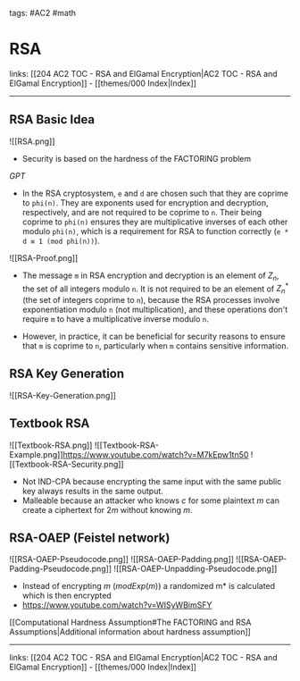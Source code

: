 tags: #AC2 #math 

# RSA

links:  [[204 AC2 TOC - RSA and ElGamal Encryption|AC2 TOC - RSA and ElGamal Encryption]] - [[themes/000 Index|Index]]

---

## RSA Basic Idea

![[RSA.png]]

- Security is based on the hardness of the FACTORING problem

*GPT*
- In the RSA cryptosystem, `e` and `d` are chosen such that they are coprime to `phi(n)`. They are exponents used for encryption and decryption, respectively, and are not required to be coprime to `n`. Their being coprime to `phi(n)` ensures they are multiplicative inverses of each other modulo `phi(n)`, which is a requirement for RSA to function correctly (`e * d ≡ 1 (mod phi(n))`).

![[RSA-Proof.png]]

- The message `m` in RSA encryption and decryption is an element of $Z_n$, the set of all integers modulo `n`. It is not required to be an element of $Z_n^*$ (the set of integers coprime to `n`), because the RSA processes involve exponentiation modulo `n` (not multiplication), and these operations don't require `m` to have a multiplicative inverse modulo `n`.

- However, in practice, it can be beneficial for security reasons to ensure that `m` is coprime to `n`, particularly when `m` contains sensitive information.


## RSA Key Generation

![[RSA-Key-Generation.png]]


## Textbook RSA

![[Textbook-RSA.png]]
![[Textbook-RSA-Example.png]]https://www.youtube.com/watch?v=M7kEpw1tn50
![[Textbook-RSA-Security.png]]
- Not IND-CPA because encrypting the same input with the same public key always results in the same output.
- Malleable because an attacker who knows $c$ for some plaintext $m$ can create a ciphertext for $2m$ without knowing $m$.


## RSA-OAEP (Feistel network)

![[RSA-OAEP-Pseudocode.png]]
![[RSA-OAEP-Padding.png]]
![[RSA-OAEP-Padding-Pseudocode.png]]
![[RSA-OAEP-Unpadding-Pseudocode.png]]
- Instead of encrypting $m$ ($modExp(m)$) a randomized m* is calculated which is then encrypted
- https://www.youtube.com/watch?v=WISyWBimSFY

[[Computational Hardness Assumption#The FACTORING and RSA Assumptions|Additional information about hardness assumption]]

---

links:  [[204 AC2 TOC - RSA and ElGamal Encryption|AC2 TOC - RSA and ElGamal Encryption]] - [[themes/000 Index|Index]]